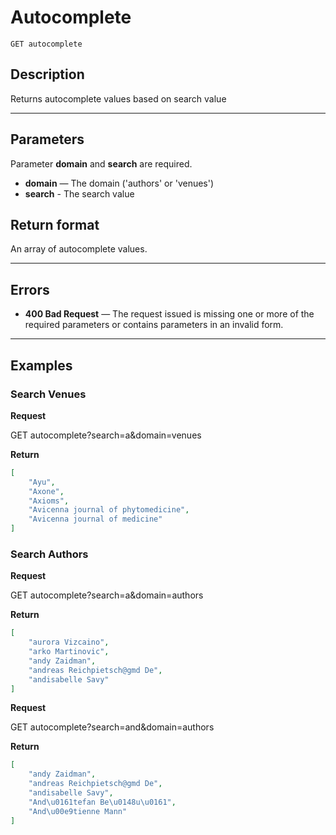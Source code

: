 # Autocomplete

    GET autocomplete

## Description
Returns autocomplete values based on search value

***

## Parameters
Parameter **domain** and **search** are required.

- **domain** — The domain ('authors' or 'venues')
- **search** - The search value

## Return format
An array of autocomplete values.

***

## Errors
- **400 Bad Request** — The request issued is missing one or more of the required parameters or contains parameters in an invalid form.


***

## Examples

### Search Venues

**Request**

  GET autocomplete?search=a&domain=venues

**Return**
``` json
[
    "Ayu",
    "Axone",
    "Axioms",
    "Avicenna journal of phytomedicine",
    "Avicenna journal of medicine"
]
```

### Search Authors

**Request**

  GET autocomplete?search=a&domain=authors

**Return**
``` json
[
    "aurora Vizcaino",
    "arko Martinovic",
    "andy Zaidman",
    "andreas Reichpietsch@gmd De",
    "andisabelle Savy"
]
```

**Request**

  GET autocomplete?search=and&domain=authors

**Return**
``` json
[
    "andy Zaidman",
    "andreas Reichpietsch@gmd De",
    "andisabelle Savy",
    "And\u0161tefan Be\u0148u\u0161",
    "And\u00e9tienne Mann"
]
```
